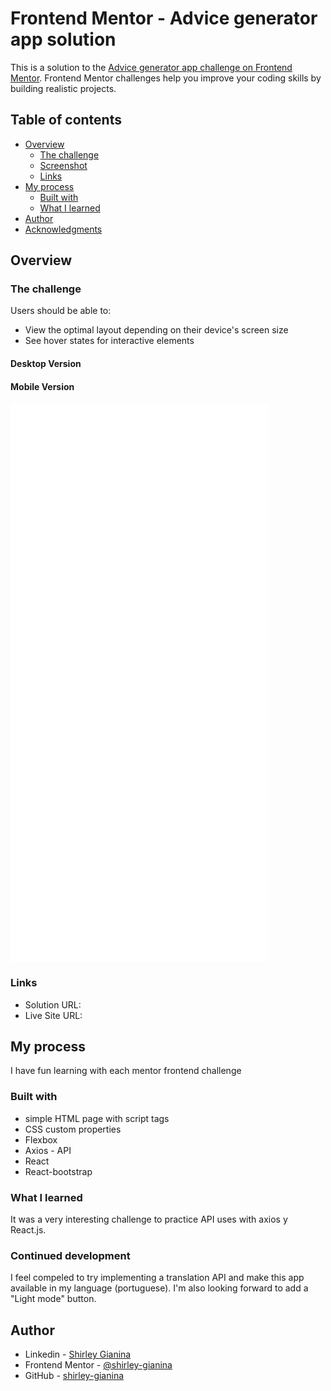 # Frontend Mentor - Advice generator app solution

This is a solution to the [Advice generator app challenge on Frontend Mentor](https://www.frontendmentor.io/challenges/advice-generator-app-QdUG-13db). Frontend Mentor challenges help you improve your coding skills by building realistic projects.

## Table of contents

- [Overview](#overview)
  - [The challenge](#the-challenge)
  - [Screenshot](#screenshot)
  - [Links](#links)
- [My process](#my-process)
  - [Built with](#built-with)
  - [What I learned](#what-i-learned)
- [Author](#author)
- [Acknowledgments](#acknowledgments)

## Overview

### The challenge

Users should be able to:

- View the optimal layout depending on their device's screen size
- See hover states for interactive elements

#### Desktop Version 
<!-- <img src='./images/Screen-desktop.mov' style='padding: 20px'/> -->

#### Mobile Version
<iframe src='//gifs.com/embed/screen-mobile-gif-Z8Gkn2' frameborder='0' scrolling='no' width='412px' height='894px' style='-webkit-backface-visibility: hidden;-webkit-transform: scale(1);' ></iframe>


### Links

- Solution URL: []()
- Live Site URL: []()

## My process

I have fun learning with each mentor frontend challenge

### Built with

- simple HTML page with script tags
- CSS custom properties
- Flexbox
- Axios - API
- React
- React-bootstrap


### What I learned

<div>
  It was a very interesting challenge to practice API uses with axios y React.js.
</div>

### Continued development

I feel compeled to try implementing a translation API and make this app available in my language (portuguese). I'm also looking forward to add a "Light mode" button.

## Author

- Linkedin - [Shirley Gianina](https://www.linkedin.com/in/shirley-gianina/)
- Frontend Mentor - [@shirley-gianina](https://www.frontendmentor.io/profile/shirley-gianina)
- GitHub - [shirley-gianina](https://github.com/shirley-gianina)